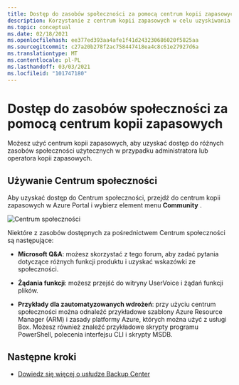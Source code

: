 ```yaml
---
title: Dostęp do zasobów społeczności za pomocą centrum kopii zapasowych
description: Korzystanie z centrum kopii zapasowych w celu uzyskiwania dostępu do przykładowych szablonów, skryptów i żądań funkcji
ms.topic: conceptual
ms.date: 02/18/2021
ms.openlocfilehash: ee377ed393aa4afe1f41d243230686020f5825aa
ms.sourcegitcommit: c27a20b278f2ac758447418ea4c8c61e27927d6a
ms.translationtype: MT
ms.contentlocale: pl-PL
ms.lasthandoff: 03/03/2021
ms.locfileid: "101747180"
---
```

# <a name="access-community-resources-using-backup-center"></a>Dostęp do zasobów społeczności za pomocą centrum kopii zapasowych

Możesz użyć centrum kopii zapasowych, aby uzyskać dostęp do różnych zasobów społeczności użytecznych w przypadku administratora lub operatora kopii zapasowych.

## <a name="using-community-hub"></a>Używanie Centrum społeczności

Aby uzyskać dostęp do Centrum społeczności, przejdź do centrum kopii zapasowych w Azure Portal i wybierz element menu **Community** .

![Centrum społeczności](./media/backup-center-community/backup-center-community-hub.png)

Niektóre z zasobów dostępnych za pośrednictwem Centrum społeczności są następujące:

- **Microsoft Q&A**: możesz skorzystać z tego forum, aby zadać pytania dotyczące różnych funkcji produktu i uzyskać wskazówki ze społeczności.

- **Żądania funkcji**: możesz przejść do witryny UserVoice i żądań funkcji plików.

- **Przykłady dla zautomatyzowanych wdrożeń**: przy użyciu centrum społeczności można odnaleźć przykładowe szablony Azure Resource Manager (ARM) i zasady platformy Azure, których można użyć z usługi Box. Możesz również znaleźć przykładowe skrypty programu PowerShell, polecenia interfejsu CLI i skrypty MSDB.

## <a name="next-steps"></a>Następne kroki

- [Dowiedz się więcej o usłudze Backup Center](backup-center-overview.md)
